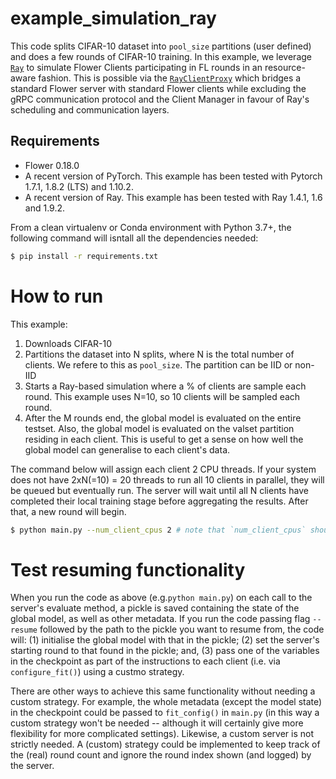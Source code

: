 # example_simulation_ray

This code splits CIFAR-10 dataset into `pool_size` partitions (user defined) and does a few rounds of CIFAR-10 training. In this example, we leverage [`Ray`](https://docs.ray.io/en/latest/index.html) to simulate Flower Clients participating in FL rounds in an resource-aware fashion. This is possible via the [`RayClientProxy`](https://github.com/adap/flower/blob/main/src/py/flwr/simulation/ray_transport/ray_client_proxy.py) which bridges a standard Flower server with standard Flower clients while excluding the gRPC communication protocol and the Client Manager in favour of Ray's scheduling and communication layers.

## Requirements

*    Flower 0.18.0
*    A recent version of PyTorch. This example has been tested with Pytorch 1.7.1, 1.8.2 (LTS) and 1.10.2.
*    A recent version of Ray. This example has been tested with Ray 1.4.1, 1.6 and 1.9.2.

From a clean virtualenv or Conda environment with Python 3.7+, the following command will isntall all the dependencies needed:
```bash
$ pip install -r requirements.txt
```

# How to run

This example:

1. Downloads CIFAR-10
2. Partitions the dataset into N splits, where N is the total number of
   clients. We refere to this as `pool_size`. The partition can be IID or non-IID
4. Starts a Ray-based simulation where a % of clients are sample each round.
   This example uses N=10, so 10 clients will be sampled each round.
5. After the M rounds end, the global model is evaluated on the entire testset.
   Also, the global model is evaluated on the valset partition residing in each
   client. This is useful to get a sense on how well the global model can generalise
   to each client's data.

The command below will assign each client 2 CPU threads. If your system does not have 2xN(=10) = 20 threads to run all 10 clients in parallel, they will be queued but eventually run. The server will wait until all N clients have completed their local training stage before aggregating the results. After that, a new round will begin.

```bash
$ python main.py --num_client_cpus 2 # note that `num_client_cpus` should be <= the number of threads in your system.
```

# Test resuming functionality

When you run the code as above (e.g.`python main.py`) on each call to the server's evaluate method, a pickle is saved containing the state of the global model, as well as other metadata. If you run the code passing flag `--resume` followed by the path to the pickle you want to resume from, the code will: (1) initialise the global model with that in the pickle; (2) set the server's starting round to that found in the pickle; and, (3) pass one of the variables in the checkpoint as part of the instructions to each client (i.e. via `configure_fit()`) using a custmo strategy.

There are other ways to achieve this same functionality without needing a custom strategy. For example, the whole metadata (except the model state) in the checkpoint could be passed to `fit_config()` in `main.py` (in this way a custom strategy won't be needed -- although it will certainly give more flexibility for more complicated settings). Likewise, a custom server is not strictly needed. A (custom) strategy could be implemented to keep track of the (real) round count and ignore the round index shown (and logged) by the server.
